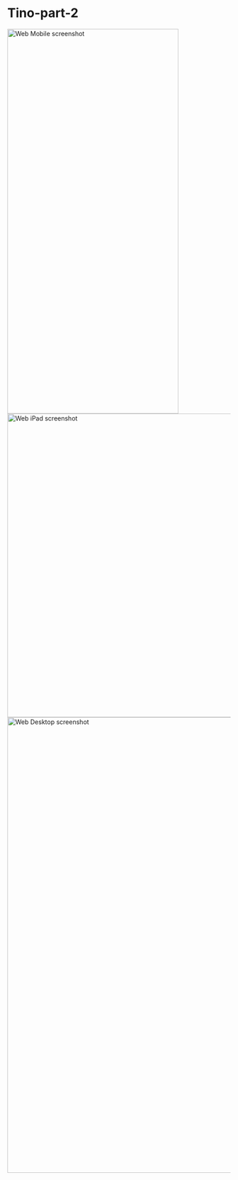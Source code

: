 # Tino-part-2
<img width="386" height="868" alt="Web Mobile screenshot" src="https://github.com/user-attachments/assets/dc61eeea-7a37-402b-9436-4b47030e2b2e" />
<img width="509" height="685" alt="Web iPad screenshot" src="https://github.com/user-attachments/assets/c8935ed5-8558-47ca-9721-19cdf3461fcf" />
<img width="1920" height="1028" alt="Web Desktop screenshot " src="https://github.com/user-attachments/assets/7dab4832-c10c-4501-a1a0-fc6c95df24dd" />
